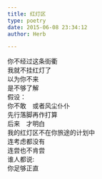 ```yaml
---  
title: 红灯区  
type: poetry  
date: 2015-06-08 23:34:12  
author: Herb  

---  
```

你不经过这条街衢  
我就不挂红灯了  
以为你不来  
是不够了解  
假设：  
你不敢　或者风尘仆仆  
先行落脚再作打算    
后来　才明白  
我的红灯区不在你旅途的计划中  
连考虑都没有  
连尝也不肯尝  
谁人都说:  
你足够正直